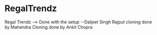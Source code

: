 # RegalTrendz

Regal Trendz
--> Done with the setup --Daljeet Singh Rajput
    cloning done by Mahendra
    Cloning done by Ankit Chopra 

